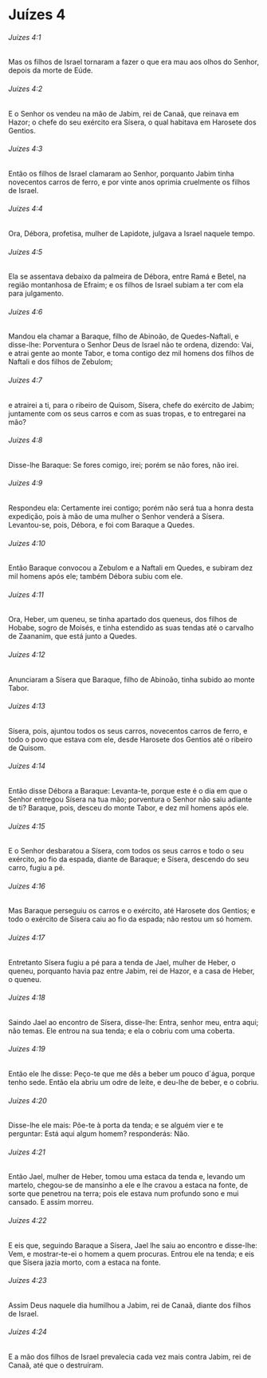 # Juízes 4

###### Juízes 4:1

Mas os filhos de Israel tornaram a fazer o que era mau aos olhos do Senhor, depois da morte de Eúde.

###### Juízes 4:2

E o Senhor os vendeu na mão de Jabim, rei de Canaã, que reinava em Hazor; o chefe do seu exército era Sísera, o qual habitava em Harosete dos Gentios.

###### Juízes 4:3

Então os filhos de Israel clamaram ao Senhor, porquanto Jabim tinha novecentos carros de ferro, e por vinte anos oprimia cruelmente os filhos de Israel.

###### Juízes 4:4

Ora, Débora, profetisa, mulher de Lapidote, julgava a Israel naquele tempo.

###### Juízes 4:5

Ela se assentava debaixo da palmeira de Débora, entre Ramá e Betel, na região montanhosa de Efraim; e os filhos de Israel subiam a ter com ela para julgamento.

###### Juízes 4:6

Mandou ela chamar a Baraque, filho de Abinoão, de Quedes-Naftali, e disse-lhe: Porventura o Senhor Deus de Israel não te ordena, dizendo: Vai, e atrai gente ao monte Tabor, e toma contigo dez mil homens dos filhos de Naftali e dos filhos de Zebulom;

###### Juízes 4:7

e atrairei a ti, para o ribeiro de Quisom, Sísera, chefe do exército de Jabim; juntamente com os seus carros e com as suas tropas, e to entregarei na mão?

###### Juízes 4:8

Disse-lhe Baraque: Se fores comigo, irei; porém se não fores, não irei.

###### Juízes 4:9

Respondeu ela: Certamente irei contigo; porém não será tua a honra desta expedição, pois à mão de uma mulher o Senhor venderá a Sísera. Levantou-se, pois, Débora, e foi com Baraque a Quedes.

###### Juízes 4:10

Então Baraque convocou a Zebulom e a Naftali em Quedes, e subiram dez mil homens após ele; também Débora subiu com ele.

###### Juízes 4:11

Ora, Heber, um queneu, se tinha apartado dos queneus, dos filhos de Hobabe, sogro de Moisés, e tinha estendido as suas tendas até o carvalho de Zaananim, que está junto a Quedes.

###### Juízes 4:12

Anunciaram a Sísera que Baraque, filho de Abinoão, tinha subido ao monte Tabor.

###### Juízes 4:13

Sísera, pois, ajuntou todos os seus carros, novecentos carros de ferro, e todo o povo que estava com ele, desde Harosete dos Gentios até o ribeiro de Quisom.

###### Juízes 4:14

Então disse Débora a Baraque: Levanta-te, porque este é o dia em que o Senhor entregou Sísera na tua mão; porventura o Senhor não saiu adiante de ti? Baraque, pois, desceu do monte Tabor, e dez mil homens após ele.

###### Juízes 4:15

E o Senhor desbaratou a Sísera, com todos os seus carros e todo o seu exército, ao fio da espada, diante de Baraque; e Sísera, descendo do seu carro, fugiu a pé.

###### Juízes 4:16

Mas Baraque perseguiu os carros e o exército, até Harosete dos Gentios; e todo o exército de Sísera caiu ao fio da espada; não restou um só homem.

###### Juízes 4:17

Entretanto Sísera fugiu a pé para a tenda de Jael, mulher de Heber, o queneu, porquanto havia paz entre Jabim, rei de Hazor, e a casa de Heber, o queneu.

###### Juízes 4:18

Saindo Jael ao encontro de Sísera, disse-lhe: Entra, senhor meu, entra aqui; não temas. Ele entrou na sua tenda; e ela o cobriu com uma coberta.

###### Juízes 4:19

Então ele lhe disse: Peço-te que me dês a beber um pouco d´água, porque tenho sede. Então ela abriu um odre de leite, e deu-lhe de beber, e o cobriu.

###### Juízes 4:20

Disse-lhe ele mais: Põe-te à porta da tenda; e se alguém vier e te perguntar: Está aqui algum homem? responderás: Não.

###### Juízes 4:21

Então Jael, mulher de Heber, tomou uma estaca da tenda e, levando um martelo, chegou-se de mansinho a ele e lhe cravou a estaca na fonte, de sorte que penetrou na terra; pois ele estava num profundo sono e mui cansado. E assim morreu.

###### Juízes 4:22

E eis que, seguindo Baraque a Sísera, Jael lhe saiu ao encontro e disse-lhe: Vem, e mostrar-te-ei o homem a quem procuras. Entrou ele na tenda; e eis que Sísera jazia morto, com a estaca na fonte.

###### Juízes 4:23

Assim Deus naquele dia humilhou a Jabim, rei de Canaã, diante dos filhos de Israel.

###### Juízes 4:24

E a mão dos filhos de Israel prevalecia cada vez mais contra Jabim, rei de Canaã, até que o destruíram.

